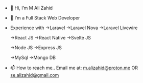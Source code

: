 - 👋 Hi, I’m M Ali Zahid
- 👀 I’m a Full Stack Web Developer
- Experience with 
    ->Laravel
    ->Laravel Nova
    ->Laravel Livewire

    ->React JS
    ->React Native
    ->Svelte JS

    ->Node JS
    ->Express JS

    ->MySql
    ->Mongo DB

- 📫 How to reach me..
Email me at:
  m.alizahid@proton.me OR se.alizahid@gmail.com


